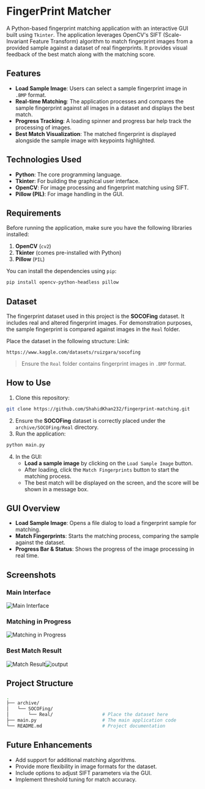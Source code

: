 
# FingerPrint Matcher

A Python-based fingerprint matching application with an interactive GUI built using `Tkinter`. The application leverages OpenCV's SIFT (Scale-Invariant Feature Transform) algorithm to match fingerprint images from a provided sample against a dataset of real fingerprints. It provides visual feedback of the best match along with the matching score.

## Features

- **Load Sample Image**: Users can select a sample fingerprint image in `.BMP` format.
- **Real-time Matching**: The application processes and compares the sample fingerprint against all images in a dataset and displays the best match.
- **Progress Tracking**: A loading spinner and progress bar help track the processing of images.
- **Best Match Visualization**: The matched fingerprint is displayed alongside the sample image with keypoints highlighted.

## Technologies Used

- **Python**: The core programming language.
- **Tkinter**: For building the graphical user interface.
- **OpenCV**: For image processing and fingerprint matching using SIFT.
- **Pillow (PIL)**: For image handling in the GUI.

## Requirements

Before running the application, make sure you have the following libraries installed:

1. **OpenCV** (`cv2`)
2. **Tkinter** (comes pre-installed with Python)
3. **Pillow** (`PIL`)

You can install the dependencies using `pip`:

```bash
pip install opencv-python-headless pillow
```

## Dataset

The fingerprint dataset used in this project is the **SOCOFing** dataset. It includes real and altered fingerprint images. For demonstration purposes, the sample fingerprint is compared against images in the `Real` folder.

Place the dataset in the following structure:
Link:
```
https://www.kaggle.com/datasets/ruizgara/socofing
```

> Ensure the `Real` folder contains fingerprint images in `.BMP` format.

## How to Use

1. Clone this repository:

```bash
git clone https://github.com/ShahidKhan232/fingerprint-matching.git

```

2. Ensure the **SOCOFing** dataset is correctly placed under the `archive/SOCOFing/Real` directory.
3. Run the application:

```bash
python main.py
```

4. In the GUI:
   - **Load a sample image** by clicking on the `Load Sample Image` button.
   - After loading, click the `Match Fingerprints` button to start the matching process.
   - The best match will be displayed on the screen, and the score will be shown in a message box.

## GUI Overview

- **Load Sample Image**: Opens a file dialog to load a fingerprint sample for matching.
- **Match Fingerprints**: Starts the matching process, comparing the sample against the dataset.
- **Progress Bar & Status**: Shows the progress of the image processing in real time.

## Screenshots

### Main Interface

![Main Interface](![output1](https://github.com/user-attachments/assets/9ee46ff5-ffa2-44ee-ae83-07baf3fea465)
)

### Matching in Progress

![Matching in Progress](![output2](https://github.com/user-attachments/assets/33cceda6-0f13-4acc-a06d-f6cc94299559)
)

### Best Match Result

![Match Result]()![output](https://github.com/user-attachments/assets/5e7500c2-f08e-4944-a23d-45e1b3885266)


## Project Structure

```bash
.
├── archive/
│   └── SOCOFing/
│       └── Real/                  # Place the dataset here
├── main.py                        # The main application code
└── README.md                      # Project documentation
```

## Future Enhancements

- Add support for additional matching algorithms.
- Provide more flexibility in image formats for the dataset.
- Include options to adjust SIFT parameters via the GUI.
- Implement threshold tuning for match accuracy.
